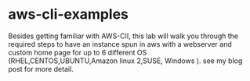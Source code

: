 # aws-cli-examples
 Besides getting familiar with AWS-ClI, this lab will walk you through the required steps to have an instance spun in aws with a webserver and custom home page for up to 6 different OS (RHEL,CENTOS,UBUNTU,Amazon linux 2,SUSE, Windows ). 
see my blog post for more detail.
